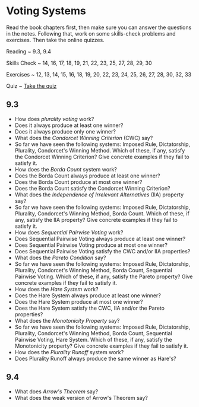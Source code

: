 # Voting Systems

Read the book chapters first, then make sure you can answer the questions in the notes. Following that, work on some skills-check problems and exercises. Then take the online quizzes.

Reading
  ~ 9.3, 9.4

Skills Check
  ~ 14, 16, 17, 18, 19, 21, 22, 23, 25, 27, 28, 29, 30

Exercises
  ~ 12, 13, 14, 15, 16, 18, 19, 20, 22, 23, 24, 25, 26, 27, 28, 30, 32, 33

Quiz
  ~ [Take the quiz](https://moodle.hanover.edu/mod/quiz/view.php?id=5028)

## 9.3

- How does *plurality voting* work?
- Does it always produce at least one winner?
- Does it always produce only one winner?
- What does the *Condorcet Winning Criterion* (CWC) say?
- So far we have seen the following systems: Imposed Rule, Dictatorship, Plurality, Condorcet's Winning Method. Which of these, if any, satisfy the Condorcet Winning Criterion? Give concrete examples if they fail to satisfy it.
- How does the *Borda Count* system work?
- Does the Borda Count always produce at least one winner?
- Does the Borda Count produce at most one winner?
- Does the Borda Count satisfy the Condorcet Winning Criterion?
- What does the *Independence of Irrelevant Alternatives* (IIA) property say?
- So far we have seen the following systems: Imposed Rule, Dictatorship, Plurality, Condorcet's Winning Method, Borda Count. Which of these, if any, satisfy the IIA property? Give concrete examples if they fail to satisfy it.
- How does *Sequential Pairwise Voting* work?
- Does Sequential Pairwise Voting always produce at least one winner?
- Does Sequential Pairwise Voting produce at most one winner?
- Does Sequential Pairwise Voting satisfy the CWC and/or IIA properties?
- What does the *Pareto Condition* say?
- So far we have seen the following systems: Imposed Rule, Dictatorship, Plurality, Condorcet's Winning Method, Borda Count, Sequential Pairwise Voting. Which of these, if any, satisfy the Pareto property? Give concrete examples if they fail to satisfy it.
- How does the *Hare System* work?
- Does the Hare System always produce at least one winner?
- Does the Hare System produce at most one winner?
- Does the Hare System satisfy the CWC, IIA and/or the Pareto properties?
- What does the *Monotonicity Property* say?
- So far we have seen the following systems: Imposed Rule, Dictatorship, Plurality, Condorcet's Winning Method, Borda Count, Sequential Pairwise Voting, Hare System. Which of these, if any, satisfy the Monotonicity property? Give concrete examples if they fail to satisfy it.
- How does the *Plurality Runoff* system work?
- Does Plurality Runoff always produce the same winner as Hare's?

## 9.4

- What does *Arrow's Theorem* say?
- What does the weak version of Arrow's Theorem say?
